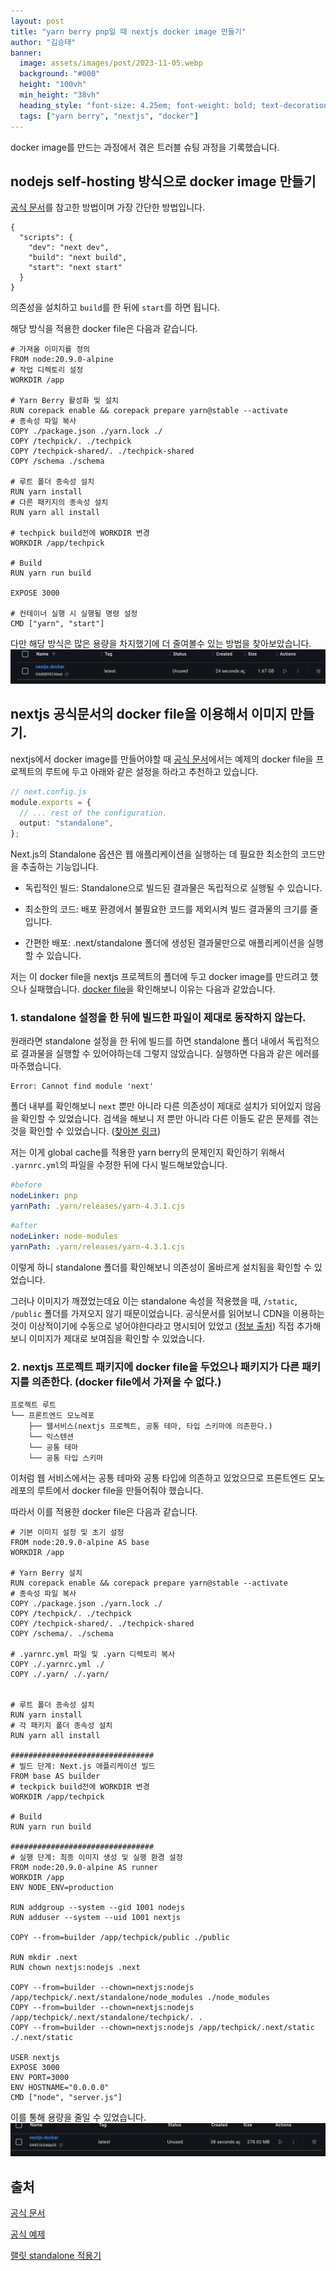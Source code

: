```yaml
---
layout: post
title: "yarn berry pnp일 때 nextjs docker image 만들기"
author: "김승태"
banner:
  image: assets/images/post/2023-11-05.webp
  background: "#000"
  height: "100vh"
  min_height: "38vh"
  heading_style: "font-size: 4.25em; font-weight: bold; text-decoration: underline"
  tags: ["yarn berry", "nextjs", "docker"]
---
```


docker image를 만드는 과정에서 겪은 트러블 슈팅 과정을 기록했습니다.

## nodejs self-hosting 방식으로 docker image 만들기

[공식 문서](https://nextjs.org/docs/app/building-your-application/deploying#docker-image)를 참고한 방법이며 가장 간단한 방법입니다.

```
{
  "scripts": {
    "dev": "next dev",
    "build": "next build",
    "start": "next start"
  }
}
```

의존성을 설치하고 `build`를 한 뒤에 `start`를 하면 됩니다.

해당 방식을 적용한 docker file은 다음과 같습니다.

```docker
# 가져올 이미지를 정의
FROM node:20.9.0-alpine
# 작업 디렉토리 설정
WORKDIR /app

# Yarn Berry 활성화 및 설치
RUN corepack enable && corepack prepare yarn@stable --activate
# 종속성 파일 복사
COPY ./package.json ./yarn.lock ./
COPY /techpick/. ./techpick
COPY /techpick-shared/. ./techpick-shared
COPY /schema ./schema

# 루트 폴더 종속성 설치
RUN yarn install
# 다른 패키지의 종속성 설치
RUN yarn all install

# techpick build전에 WORKDIR 변경
WORKDIR /app/techpick

# Build
RUN yarn run build

EXPOSE 3000

# 컨테이너 실행 시 실행될 명령 설정
CMD ["yarn", "start"]
```

다만 해당 방식은 많은 용량을 차지했기에 더 줄여볼수 있는 방법을 찾아보았습니다.
![docker-image size](https://raw.githubusercontent.com/Kernel360/blog-image/main/2024/1113/docker00.png)

## nextjs 공식문서의 docker file을 이용해서 이미지 만들기.

nextjs에서 docker image를 만들어야할 때 [공식 문서](https://nextjs.org/docs/app/building-your-application/deploying#docker-image)에서는 예제의 docker file을 프로젝트의 루트에 두고 아래와 같은 설정을 하라고 추천하고 있습니다.

```ts
// next.config.js
module.exports = {
  // ... rest of the configuration.
  output: "standalone",
};
```

Next.js의 Standalone 옵션은 웹 애플리케이션을 실행하는 데 필요한 최소한의 코드만을 추출하는 기능입니다.

- 독립적인 빌드: Standalone으로 빌드된 결과물은 독립적으로 실행될 수 있습니다.

- 최소한의 코드: 배포 환경에서 불필요한 코드를 제외시켜 빌드 결과물의 크기를 줄입니다.

- 간편한 배포: .next/standalone 폴더에 생성된 결과물만으로 애플리케이션을 실행할 수 있습니다.

저는 이 docker file을 nextjs 프로젝트의 폴더에 두고 docker image를 만드려고 했으나 실패했습니다. [docker file](https://github.com/vercel/next.js/blob/canary/examples/with-docker/Dockerfile)을 확인해보니 이유는 다음과 같았습니다.

### 1. standalone 설정을 한 뒤에 빌드한 파일이 제대로 동작하지 않는다.

원래라면 standalone 설정을 한 뒤에 빌드를 하면 standalone 폴더 내에서 독립적으로 결과물을 실행할 수 있어야하는데 그렇지 않았습니다. 실행하면 다음과 같은 에러를 마주했습니다.

```
Error: Cannot find module 'next'
```

폴더 내부를 확인해보니 `next` 뿐만 아니라 다른 의존성이 제대로 설치가 되어있지 않음을 확인할 수 있었습니다. 검색을 해보니 저 뿐만 아니라 다른 이들도 같은 문제를 겪는 것을 확인할 수 있었습니다. ([찾아본 링크](https://stackoverflow.com/questions/78681836/error-cannot-find-module-next-in-docker-next-14-node-20-react-18))

저는 이게 global cache를 적용한 yarn berry의 문제인지 확인하기 위해서 `.yarnrc.yml`의 파일을 수정한 뒤에 다시 빌드해보았습니다.

```yml
#before
nodeLinker: pnp
yarnPath: .yarn/releases/yarn-4.3.1.cjs
```

```yml
#after
nodeLinker: node-modules
yarnPath: .yarn/releases/yarn-4.3.1.cjs
```

이렇게 하니 standalone 폴더를 확인해보니 의존성이 올바르게 설치됨을 확인할 수 있었습니다.

그러나 이미지가 깨졌었는데요 이는 standalone 속성을 적용했을 때, `/static`, `/public` 폴더를 가져오지 않기 때문이었습니다. 공식문서를 읽어보니 CDN을 이용하는 것이 이상적이기에 수동으로 넣어야한다라고 명시되어 있었고 ([정보 출처](https://nextjs.org/docs/app/api-reference/next-config-js/output#automatically-copying-traced-files)) 직접 추가해보니 이미지가 제대로 보여짐을 확인할 수 있었습니다.

### 2. nextjs 프로젝트 패키지에 docker file을 두었으나 패키지가 다른 패키지를 의존한다. (docker file에서 가져올 수 없다.)

```
프로젝트 루트
└── 프론트엔드 모노레포
    ├── 웹서비스(nextjs 프로젝트, 공통 테마, 타입 스키마에 의존한다.)
    └── 익스텐션
    └── 공통 테마
    └── 공통 타입 스키마
```

이처럼 웹 서비스에서는 공통 테마와 공통 타입에 의존하고 있었으므로 프론트엔드 모노레포의 루트에서 docker file을 만들어줘야 했습니다.

따라서 이를 적용한 docker file은 다음과 같습니다.

```docker
# 기본 이미지 설정 및 초기 설정
FROM node:20.9.0-alpine AS base
WORKDIR /app

# Yarn Berry 설치
RUN corepack enable && corepack prepare yarn@stable --activate
# 종속성 파일 복사
COPY ./package.json ./yarn.lock ./
COPY /techpick/. ./techpick
COPY /techpick-shared/. ./techpick-shared
COPY /schema/. ./schema

# .yarnrc.yml 파일 및 .yarn 디렉토리 복사
COPY ./.yarnrc.yml ./
COPY ./.yarn/ ./.yarn/


# 루트 폴더 종속성 설치
RUN yarn install
# 각 패키지 폴더 종속성 설치
RUN yarn all install

################################
# 빌드 단계: Next.js 애플리케이션 빌드
FROM base AS builder
# teckpick build전에 WORKDIR 변경
WORKDIR /app/techpick

# Build
RUN yarn run build

################################
# 실행 단계: 최종 이미지 생성 및 실행 환경 설정
FROM node:20.9.0-alpine AS runner
WORKDIR /app
ENV NODE_ENV=production

RUN addgroup --system --gid 1001 nodejs
RUN adduser --system --uid 1001 nextjs

COPY --from=builder /app/techpick/public ./public

RUN mkdir .next
RUN chown nextjs:nodejs .next

COPY --from=builder --chown=nextjs:nodejs /app/techpick/.next/standalone/node_modules ./node_modules
COPY --from=builder --chown=nextjs:nodejs /app/techpick/.next/standalone/techpick/. .
COPY --from=builder --chown=nextjs:nodejs /app/techpick/.next/static ./.next/static

USER nextjs
EXPOSE 3000
ENV PORT=3000
ENV HOSTNAME="0.0.0.0"
CMD ["node", "server.js"]
```

이를 통해 용량을 줄일 수 있었습니다.
![docker-image size](https://raw.githubusercontent.com/Kernel360/blog-image/main/2024/1113/docker01.png)

## 출처

[공식 문서](https://nextjs.org/docs/app/building-your-application/deploying#docker-image)

[공식 예제](https://github.com/vercel/next.js/tree/canary/examples/with-docker)

[랠릿 standalone 적용기](https://tech.inflab.com/20230918-rallit-standalone/)
